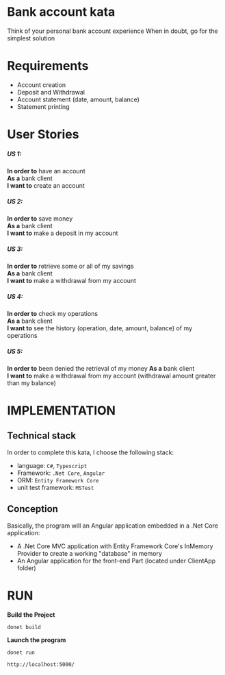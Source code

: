 # Bank account kata
Think of your personal bank account experience When in doubt, go for the simplest solution

# Requirements
- Account creation
- Deposit and Withdrawal
- Account statement (date, amount, balance)
- Statement printing
 
# User Stories
##### US 1:
**In order to** have an account  
**As a** bank client  
**I want to** create an account 

##### US 2:
**In order to** save money  
**As a** bank client  
**I want to** make a deposit in my account  
 
##### US 3: 
**In order to** retrieve some or all of my savings  
**As a** bank client  
**I want to** make a withdrawal from my account  
 
##### US 4: 
**In order to** check my operations  
**As a** bank client  
**I want to** see the history (operation, date, amount, balance)  of my operations  

##### US 5: 
**In order to** been denied the retrieval of my money
**As a** bank client  
**I want to** make a withdrawal from my account (withdrawal amount greater than my balance)

# IMPLEMENTATION

## Technical stack
In order to complete this kata, I choose the following stack:
- language: `C#`, `Typescript`
- Framework: `.Net Core`, `Angular`
- ORM: `Entity Framework Core`
- unit test framework: `MSTest`

## Conception

Basically, the program will an Angular application embedded in a .Net Core application:
- A .Net Core MVC application with Entity Framework Core's InMemory Provider to create a working "database" in memory
- An Angular application for the front-end Part (located under ClientApp folder)
# RUN

**Build the Project**
```shell
donet build
```

**Launch the program**
```shell
donet run 
```
```shell
http://localhost:5000/
```
